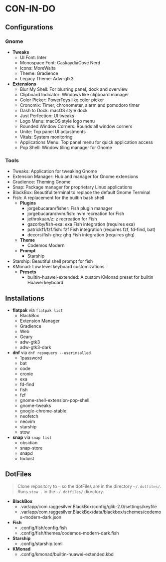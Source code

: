 # CON-IN-DO

## Configurations

### Gnome

- **Tweaks**
  - UI Font: Inter
  - Monospace Font: CaskaydiaCove Nerd
  - Icons: MoreWaita
  - Theme: Gradience
  - Legacy Theme: Adw-gtk3
- **Extensions**
  - Blur My Shell: For blurring panel, dock and overview
  - Clipboard Indicator: Windows like clipboard manager
  - Color Picker: PowerToys like color picker
  - Cronomix: Timer, chronometer, alarm and pomodoro timer
  - Dash to Dock: macOS style dock
  - Just Perfection: UI tweaks
  - Logo Menu: macOS style logo menu
  - Rounded Window Corners: Rounds all window corners
  - Unite: Top panel UI adjustments
  - Vitals: System monitoring
  - Applications Menu: Top panel menu for quick application access
  - Pop Shell: Window tiling manager for Gnome

### Tools

- Tweaks: Application for tweaking Gnome
- Extension Manager: Hub and manager for Gnome extensions
- Gradience: Theming Gnome
- Snap: Package manager for proprietary Linux applications
- BlackBox: Beautiful terminal to replace the default Gnome Terminal
- Fish: A replacement for the builtin bash shell
  - **Plugins**
    - jorgebucaran/fisher: Fish plugin manager
    - jorgebucaran/nvm.fish: nvm recreation for Fish
    - jethrokuan/z: z recreation for Fish
    - gazorby/fish-exa: exa Fish integration (requires exa)
    - patrickf1/fzf.fish: fzf Fish integration (requires fzf, fd-find, bat)
    - decors/fish-ghq: ghq Fish integration (requires ghq)
  - **Theme**
    - Codemos Modern
  - **Prompt**
    - Starship
- Starship: Beautiful shell prompt for fish
- KMonad: Low level keyboard customizations
  - **Presets**
    - builtin-huawei-extended: A custom KMonad preset for builtin Huawei keyboard

## Installations

- **flatpak** via `flatpak list`
  - BlackBox
  - Extension Manager
  - Gradience
  - Web
  - Geary
  - adw-gtk3
  - adw-gtk3-dark
- **dnf** via `dnf repoquery --userinsalled`
  - 1password
  - bat
  - code
  - cronie
  - exa
  - fd-find
  - fish
  - fzf
  - gnome-shell-extension-pop-shell
  - gnome-tweaks
  - google-chrome-stable
  - neofetch
  - neovim
  - starship
  - stow
- **snap** via `snap list`
  - obsidian
  - snap-store
  - snapd
  - todoist

## DotFiles

> Clone repository to `~` so the dotFiles are in the directory `~/.dotfiles/`. Runs `stow .` in the `~/.dotfiles/` directory.

- **BlackBox**
  - .var/app/com.raggesilver.BlackBox/config/glib-2.0/settings/keyfile
  - .var/app/com.raggesilver.BlackBox/data/blackbox/schemes/codemos-modern-dark.json
- **Fish**
  - .config/fish/config.fish
  - .config/fish/themes/codemos-modern-dark.fish
- **Starship**
  - .config/starship.toml
- **KMonad**
  - .config/kmonad/builtin-huawei-extended.kbd
